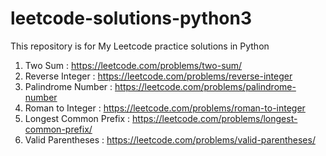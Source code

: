 # leetcode-solutions-python3
This repository is for My Leetcode practice solutions in Python

1. Two Sum : https://leetcode.com/problems/two-sum/
2. Reverse Integer : https://leetcode.com/problems/reverse-integer
3. Palindrome Number : https://leetcode.com/problems/palindrome-number
4. Roman to Integer : https://leetcode.com/problems/roman-to-integer
5. Longest Common Prefix : https://leetcode.com/problems/longest-common-prefix/
6. Valid Parentheses : https://leetcode.com/problems/valid-parentheses/
